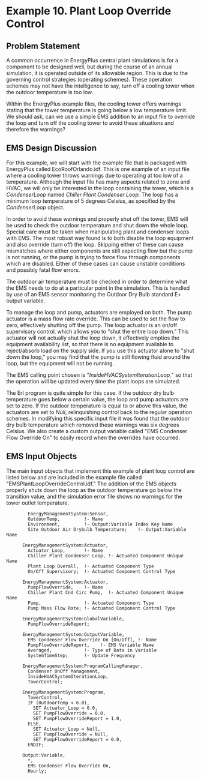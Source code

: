 # Example 10. Plant Loop Override Control

## Problem Statement

A common occurrence in EnergyPlus central plant simulations is for a component to be designed well, but during the course of an annual simulation, it is operated outside of its allowable region.  This is due to the governing control strategies (operating schemes).  These operation schemes may not have the intelligence to say, turn off a cooling tower when the outdoor temperature is too low.

Within the EnergyPlus example files, the cooling tower offers warnings stating that the tower temperature is going below a low temperature limit.  We should ask, can we use a simple EMS addition to an input file to override the loop and turn off the cooling tower to avoid these situations and therefore the warnings?

## EMS Design Discussion

For this example, we will start with the example file that is packaged with EnergyPlus called EcoRoofOrlando.idf. This is one example of an input file where a cooling tower throws warnings due to operating at too low of a temperature.  Although the input file has many aspects related to zone and HVAC, we will only be interested in the loop containing the tower, which is a *CondenserLoop* named *Chiller Plant Condenser Loop.* The loop has a minimum loop temperature of 5 degrees Celsius, as specified by the *CondenserLoop* object.

In order to avoid these warnings and properly shut off the tower, EMS will be used to check the outdoor temperature and shut down the whole loop.  Special care must be taken when manipulating plant and condenser loops with EMS.  The most robust way found is to both disable the loop equipment and also override (turn off) the loop.  Skipping either of these can cause mismatches where either components are still expecting flow but the pump is not running, or the pump is trying to force flow through components which are disabled.  Either of these cases can cause unstable conditions and possibly fatal flow errors.

The outdoor air temperature must be checked in order to determine what the EMS needs to do at a particular point in the simulation.  This is handled by use of an EMS sensor monitoring the Outdoor Dry Bulb standard E+ output variable.

To manage the loop and pump, actuators are employed on both. The pump actuator is a mass flow rate override. This can be used to set the flow to zero, effectively shutting off the pump.  The loop actuator is an on/off supervisory control, which allows you to "shut the entire loop down." This actuator will not actually shut the loop down, it effectively empties the equipment availability list, so that there is no equipment available to reject/absorb load on the supply side. If you use this actuator alone to "shut down the loop," you may find that the pump is still flowing fluid around the loop, but the equipment will not be running.

The EMS calling point chosen is "*InsideHVACSystemIterationLoop,*" so that the operation will be updated every time the plant loops are simulated.

The Erl program is quite simple for this case.  If the outdoor dry bulb temperature goes below a certain value, the loop and pump actuators are set to zero.  If the outdoor temperature is equal to or above this value, the actuators are set to *Null*, relinquishing control back to the regular operation schemes.  In modifying this specific input file it was found that the outdoor dry bulb temperature which removed these warnings was six degrees Celsius.  We also create a custom output variable called "EMS Condenser Flow Override On" to easily record when the overrides have occurred.

## EMS Input Objects

The main input objects that implement this example of plant loop control are listed below and are included in the example file called "EMSPlantLoopOverrideControl.idf."  The addition of the EMS objects properly shuts down the loop as the outdoor temperature go below the transition value, and the simulation error file shows no warnings for the tower outlet temperature.

~~~~~~~~~~~~~~~~~~~~
        EnergyManagementSystem:Sensor,
        OutdoorTemp,         !- Name
        Environment,         !- Output:Variable Index Key Name
        Site Outdoor Air Drybulb Temperature;    !- Output:Variable Name

      EnergyManagementSystem:Actuator,
        Actuator_Loop,       !- Name
        Chiller Plant Condenser Loop, !- Actuated Component Unique Name
        Plant Loop Overall,  !- Actuated Component Type
        On/Off Supervisory;  !- Actuated Component Control Type

      EnergyManagementSystem:Actuator,
        PumpFlowOverride,    !- Name
        Chiller Plant Cnd Circ Pump,  !- Actuated Component Unique Name
        Pump,                !- Actuated Component Type
        Pump Mass Flow Rate; !- Actuated Component Control Type

      EnergyManagementSystem:GlobalVariable,
        PumpFlowOverrideReport;

      EnergyManagementSystem:OutputVariable,
        EMS Condenser Flow Override On [On/Off], !- Name
        PumpFlowOverrideReport,    !- EMS Variable Name
        Averaged,            !- Type of Data in Variable
        SystemTimeStep;      !- Update Frequency

      EnergyManagementSystem:ProgramCallingManager,
        Condenser OnOff Management,
        InsideHVACSystemIterationLoop,
        TowerControl;

      EnergyManagementSystem:Program,
        TowerControl,
        IF (OutdoorTemp < 6.0),
          SET Actuator_Loop = 0.0,
          SET PumpFlowOverride = 0.0,
          SET PumpFlowOverrideReport = 1.0,
        ELSE,
          SET Actuator_Loop = Null,
          SET PumpFlowOverride = Null,
          SET PumpFlowOverrideReport = 0.0,
        ENDIF;

      Output:Variable,
        *,
        EMS Condenser Flow Override On,
        Hourly;
~~~~~~~~~~~~~~~~~~~~
